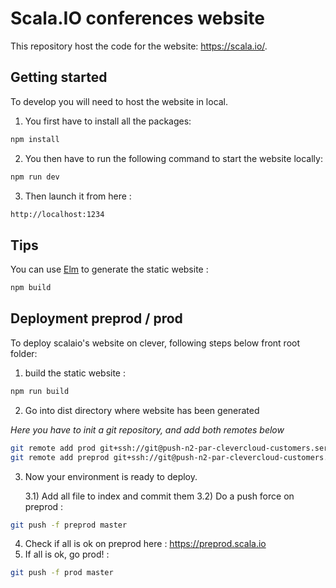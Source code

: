# Scala.IO conferences website

This repository host the code for the website: https://scala.io/.

## Getting started

To develop you will need to host the website in local.

1) You first have to install all the packages:
```bash
npm install
```

2) You then have to run the following command to start the website locally:
```bash
npm run dev
```

3) Then launch it from here : 

```bash
http://localhost:1234
```

## Tips

You can use [Elm](https://elm-lang.org/) to generate the static website : 
```bash
npm build
```

## Deployment preprod / prod

To deploy scalaio's website on clever, following steps below front root folder: 

1) build the static website : 

```bash
npm run build
```

2) Go into dist directory where website has been generated

_Here you have to init a git repository, and add both remotes below_

```bash
git remote add prod git+ssh://git@push-n2-par-clevercloud-customers.services.clever-cloud.com/app_aa7ba172-221d-4258-b424-56ff674d6b75.git
git remote add preprod git+ssh://git@push-n2-par-clevercloud-customers.services.clever-cloud.com/app_ac41bb13-ae16-4344-927b-4de9aaa53a69.git
```

3) Now your environment is ready to deploy.

    3.1) Add all file to index and commit them 
    3.2) Do a push force on preprod : 

```bash
git push -f preprod master
```

4) Check if all is ok on preprod here : https://preprod.scala.io
5) If all is ok, go prod! :

```bash
git push -f prod master
```


